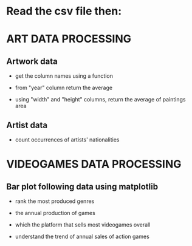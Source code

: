 <h1> Read the csv file then: </h1>


# ART DATA PROCESSING

## Artwork data
- get the column names using a function

- from "year" column return the average

- using "width" and "height" columns, return the average of paintings area

## Artist data
- count occurrences of artists' nationalities


# VIDEOGAMES DATA PROCESSING

## Bar plot following data using matplotlib
- rank the most produced genres

- the annual production of games

- which the platform that sells most videogames overall

- understand the trend of annual sales of action games
